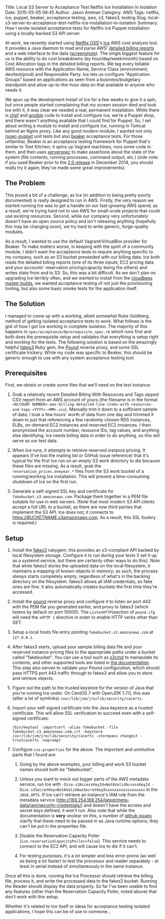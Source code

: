 Title: Local S3 Server to Acceptance Test Netflix Ice Installation In Isolation
Date: 2015-05-05 06:45
Author: Jason Antman
Category: AWS
Tags: netflix, ice, puppet, beaker, acceptance testing, aws, s3, fakes3, testing
Slug: local-s3-server-to-acceptance-test-netflix-ice-installation-in-isolation
Summary: How I wrote isolated acceptance tests for Netflix Ice Puppet installation using a locally-backed S3 API server.

At work, we recently started using [Netflix OSS](http://netflix.github.io/)'s [Ice](https://github.com/Netflix/ice) AWS cost analysis tool.
It provides a Java daemon to read and parse AWS' [detailed billing reports](http://docs.aws.amazon.com/awsaccountbilling/latest/aboutv2/detailed-billing-reports.html)
and a web interface to the data ([screenshots](https://github.com/Netflix/ice/blob/master/README.md#screenshots)). The single biggest feature for us
is the ability to do cost breakdowns (by hour/day/week/month) based on Cost Allocation tags in the detailed billing reports. We tag every billable AWS
resource with the Application Name, Service Class (environment; dev/test/prod) and Responsible Party. Ice lets us configure "Application Groups"
based on applications as seen from a business/budgetary standpoint and allow up-to-the-hour data on that available to anyone who needs it.

We spun up the development install of Ice for a few weeks to give it a spin, but once people started complaining that my screen session died and took
Ice with it, it was clear we needed a real, permanent installation. While there is [chef](https://github.com/mdsol/ice_cookbook) and [ansible](https://github.com/Answers4AWS/netflixoss-ansible)
code to install and configure Ice, we're a Puppet shop, and there wasn't anything available that I could find for Puppet. So, I set about writing a
module to install and configure Ice, running in Tomcat behind an Nginx proxy. Like any good modern module, I wanted not only [rspec-puppet](http://rspec-puppet.com/)
unit tests but also [beaker](https://github.com/puppetlabs/beaker) acceptance tests. For those unfamiliar, Beaker is an acceptance testing framework for Puppet
that's similar to Test Kitchen; it spins up Vagrant machines, runs some code in them, and then uses [serverspec](http://serverspec.org/) to make assertions about
the state of the system (file contents, running processes, command output, etc.) (side note: if you used Beaker prior to the
[2.0 release](https://github.com/puppetlabs/beaker/blob/master/HISTORY.md#beaker2.0.0) in December 2014, you should really try it again; they've made some great
improvements).

The Problem
------------

This posed a bit of a challenge, as Ice (in addition to being pretty poorly documented) is really designed to run in AWS. Firstly, the very reason we started running Ice was
to get a handle on our fast-growing AWS spend; as a result, we're trying hard not to use AWS for small-scale projects that could use existing resources. Second, while our
company very unfortunately doesn't have an open source policy and isn't releasing anything (hopefully this may be changing soon), we try hard to write generic, forge-quality
modules.

As a result, I wanted to use the default Vagrant/VirtualBox provider for Beaker. To make matters worse, in keeping with the spirit of a community module, I didn't
want the acceptance tests to require anything specific to my company, such as an S3 bucket preseeded with our billing data. Ice both reads the detailed billing reports
(one of its three inputs; EC2 pricing data and your accounts' reservation pricing/capacity being the others) and writes state from and to S3. So, this was a bit difficult.
As we don't plan on upgrading Ice terribly often, and we wanted to install from the [cloudbees master builds](https://netflixoss.ci.cloudbees.com/job/ice-master/), we wanted
acceptance testing of not just the provisioning tooling, but also some basic smoke tests for the application itself.

The Solution
-------------

I managed to come up with a working, albeit somewhat Rube Goldberg, method of getting isolated acceptance tests to work. What follows is the gist of how I got Ice
working in complete isolation. The majority of this happens in ``spec/acceptance/0prerequisite_spec.rb`` which runs first and both does the prerequisite setup
and validates that everything is setup right and working for the tests. The following solution is based on the amazingly helpful [fakes3](https://github.com/jubos/fake-s3)
Ruby gem, the [Pound](http://www.apsis.ch/pound/) reverse proxy, and some SSL certificate trickery. While my code was specific to Beaker, this should be generic
enough to use with any system acceptance testing tool.

Prerequisites
--------------

First, we obtain or create some files that we'll need on the test instance:

1.  Grab a relatively recent Detailed Billing With Resources and Tags zipped CSV report from an AWS account of yours (the filename is in the format
    ``<ACCOUNT NUMBER>-aws-billing-detailed-line-items-with-resources-and-tags-<YYYY>-<MM>.csv``). Manually trim it down to a sufficient sample of data;
    I took a few hours' worth of data from one day and trimmed it down to just that referencing a few randomly chosen RDS instances, ELBs, on-demand EC2
    instances and reserved EC2 instances. I then anonymized the account number, resource IDs, tag values, and anything else identifying. Ice needs billing
    data in order to do anything, so this will serve as our test data.

2.  When Ice runs, it attempts to retrieve reserved instance pricing. It appears (I've lost the mailing list or GitHub issue reference) that it's typical for
    the first Ice run on an empty S3 work directory to die because these files are missing. As a result, grab the ``reservation_prices.oneyear.*`` files from
    the S3 work bucket of a running/working Ice installation. This will prevent a time-consuming shutdown of Ice on the first run.

3.  Generate a self-signed SSL key and certificate for ``fakebucket.s3.amazonaws.com``. Package them together in a PEM file suitable for use in web servers.
    (Note that most modern S3 API clients accept a full URL to a bucket, as there are now third parties that implement the S3 API. Ice does not; it connects
    to https://BUCKETNAME.s3amazonaws.com. As a result, this SSL foolery is required.)

Setup
------

1.  Install the [fakes3](https://rubygems.org/gems/fakes3) rubygem; this provides an s3-compliant API backed by local filesystem storage.
    Configure it to run during your tests (I set it up as a systemd service, but there are certainly other ways to do this). Note that
    while fakes3 stores the uploaded data on the local filesystem, it maintains a mapping of known objects in memory; as such, the process
    always starts completely empty, regardless of what's in the backing directory on the filesystem. fakes3 allows all IAM credentials,
    so fake ones are fine. It also automatically creates buckets the first time they're accessed.

2.  Install the [pound](http://www.apsis.ch/pound/) reverse proxy and configure it to listen on port 443 with the PEM file you generated
    earlier, and proxy to fakes3 (which listens by default on port 10000). The ``ListenHTTPS``section of ``pound.cfg`` will need the
    ``xHTTP 1`` directive in order to enable HTTP verbs other than GET.

3.  Setup a local hosts file entry pointing ``fakebucket.s3.amazonaws.com`` at ``127.0.0.1``.

4.  After fakes3 starts, upload your sample billing data file and your reserved instance pricing files to the appropriate paths under a
    bucket called "fakebucket". You can use a tool such as [s3cmd](http://s3tools.org/s3cmd) to manipulate its contents, and other
    supported tools are listed in [the documentation](https://github.com/jubos/fake-s3/wiki/Supported-Clients). This step also serves
    to validate your Pound configuration, which should pass HTTPS port 443 traffic through to fakes3 and allow you to store and
    retrieve objects.

5.  Figure out the path to the trusted keystore for the version of Java that you're running Ice under. On CentOS 7 with OpenJDK 1.7.0,
    this was (after a lot of symlinks) ``/usr/lib/jvm/jre/lib/security/cacerts``.

6.  Import your self-signed certificate into the Java keystore as a trusted certificate. This will allow SSL verification to succeed even
    with a self-signed certificate:

        /bin/keytool -importcert -alias fakebucket -file fakebucket.s3.amazonaws.com.crt -keystore /usr/lib/jvm/jre/lib/security/cacerts -storepass changeit -trustcacerts -noprompt

7.  Configure ``ice.properties`` for the above. The important and unintuitive parts that I found are:

    1. Going by the above examples, your billing and work S3 bucket names should both be "fakebucket".

    2. Unless you want to mock out bigger parts of the AWS metadata service, run Ice with
       ``-Dice.s3AccessKeyId=NotAValidAccessKeyId -Dice.s3SecretKey=NotAValidAwsSecretKeyXxxxxxxxxxxxxxxxxxx``
       in the ``JAVA_OPTS``. If Ice can't retrieve an instance's IAM role from the metadata service
       (http://169.254.169.254/latest/meta-data/iam/security-credentials/) and doesn't have the
       access and secret keys defined, it won't run. Also note that while the documentation is __very__
       unclear on this, a number of [github issues](https://github.com/Netflix/ice/issues/49#issuecomment-23497701)
       clarify that these need to be passed in as Java runtime options; they can't be put in the properties file.

    3. Disable the Reservation Capacity Poller (``ice.reservationCapacityPoller=false``). This service
       needs to connect to the EC2 API, and will cause Ice to die if it can't.

    4. For testing purposes, it's a lot simpler and less error-prone (as well as being a lot faster) to
       test the processor and reader separately - at least in serial instead of simultaneously in the same instance.

Once all this is done, running the Ice Processor should retrieve the billing file, process it, and write the processed data to the
fakes3 bucket. Running the Reader should display the data properly. So far I've been unable to find any features (other than the
Reservation Capacity Poller, noted above) that don't work with this setup.

Whether it's related to Ice itself or ideas for acceptance testing isolated applications, I hope this can be of use to someone...
